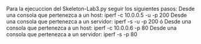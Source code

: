 Para la ejecuccion  del Skeleton-Lab3.py seguir los siguientes pasos:
Desde una  consola  que pertenezca a un host:
iperf  -c 10.0.0.5 -u -p 200
Desde una consola que pertenezca a un servidor:
iperf -s -u -p 200
ó 
Desde una consola que pertenezca a un host:
iperf -c 10.0.0.6 -p 80
Desde una consola que pertenezca a  un servidor:
iperf -s -p 80
